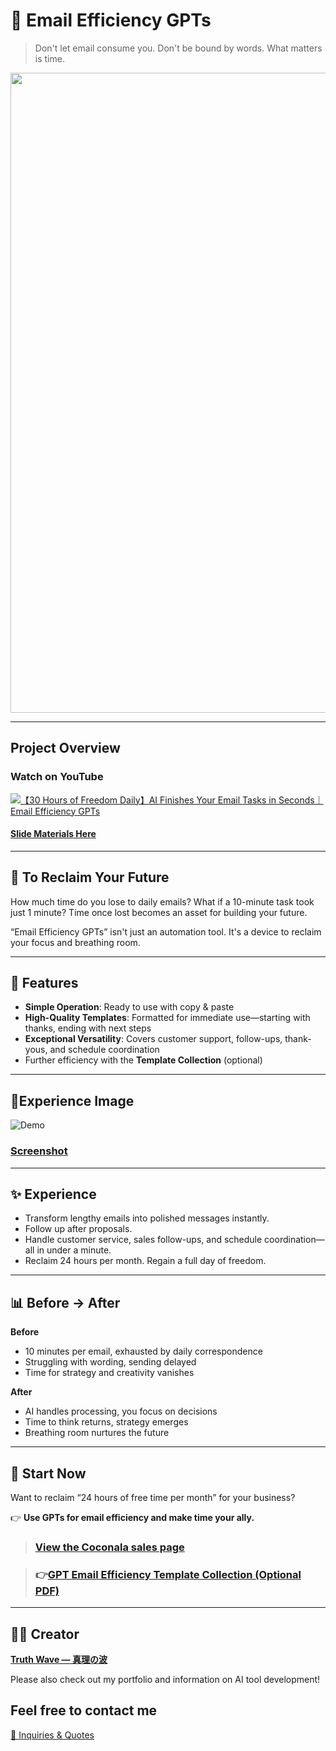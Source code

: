 # 📌 Email Efficiency GPTs

> Don't let email consume you.
> Don't be bound by words.
> What matters is time.

<p align="center">
<img width="1536" height="1024" alt="メール" src="https://github.com/user-attachments/assets/6a70eaad-3a18-4889-ad31-92afc42c2281" />
</p>

---

## Project Overview

### Watch on YouTube
[![【30 Hours of Freedom Daily】AI Finishes Your Email Tasks in Seconds｜Email Efficiency GPTs](https://github.com/user-attachments/assets/3c3fb426-d809-40f1-953e-c7eefb3f589d)](https://youtu.be/MfXPDFgx4UI)

#### [Slide Materials Here](https://github.com/truthwave/mail-efficiency-gpts/blob/main/English/Materials/Email%20Efficiency%20GPTs.pdf)

---

## 🧠 To Reclaim Your Future
How much time do you lose to daily emails?
What if a 10-minute task took just 1 minute?
Time once lost becomes an asset for building your future.

“Email Efficiency GPTs” isn't just an automation tool.
It's a device to reclaim your focus and breathing room.

---

## 🎯 Features
- **Simple Operation**: Ready to use with copy & paste  
- **High-Quality Templates**: Formatted for immediate use—starting with thanks, ending with next steps  
- **Exceptional Versatility**: Covers customer support, follow-ups, thank-yous, and schedule coordination  
- Further efficiency with the **Template Collection** (optional)  

---

## 📸Experience Image

![Demo](https://github.com/truthwave/mail-efficiency-gpts/blob/main/English/Materials/Demo%20Movie.gif)

### [Screenshot](https://github.com/truthwave/mail-efficiency-gpts/tree/main/English/Materials/Screenshot)

---

## ✨ Experience
- Transform lengthy emails into polished messages instantly.
- Follow up after proposals.  
- Handle customer service, sales follow-ups, and schedule coordination—all in under a minute.  
- Reclaim 24 hours per month. Regain a full day of freedom. 

---

## 📊 Before → After
**Before**
- 10 minutes per email, exhausted by daily correspondence
- Struggling with wording, sending delayed
- Time for strategy and creativity vanishes

**After**
- AI handles processing, you focus on decisions
- Time to think returns, strategy emerges
- Breathing room nurtures the future

---

## 🧭 Start Now
Want to reclaim “24 hours of free time per month” for your business? 

👉 **Use GPTs for email efficiency and make time your ally.** 
>  ### [View the Coconala sales page](https://coconala.com/contents_market/pictures/cmf3ndqpl00xr6s0houn6itv9)

> ### 👉[GPT Email Efficiency Template Collection (Optional PDF)](https://coconala.com/services/3850924)

---

## 🧑‍💻 Creator

**[Truth Wave ― 真理の波](https://github.com/truthwave)**  

Please also check out my portfolio and information on AI tool development!


## Feel free to contact me
[📩 Inquiries & Quotes](mailto:realmadrid71214591@gmail.com)
